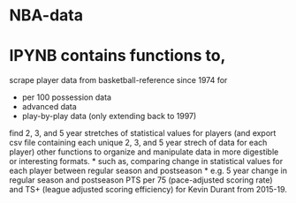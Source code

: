 # NBA-data
# IPYNB contains functions to,
 scrape player data from basketball-reference since 1974 for
   * per 100 possession data
   * advanced data
   * play-by-play data (only extending back to 1997)
   
 find 2, 3, and 5 year stretches of statistical values for players (and export csv file containing each unique 2, 3, and 5 year strech of data for each player) other functions to organize and manipulate data in more digestible or interesting formats.
    * such as, comparing change in statistical values for each player between regular season and postseason
    * e.g. 5 year change in regular season and postseason PTS per 75 (pace-adjusted scoring rate) and TS+ (league adjusted scoring efficiency) for Kevin Durant from 2015-19.
